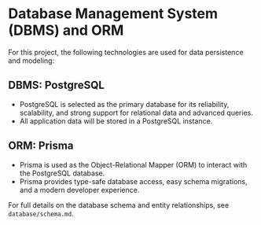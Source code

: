 # Database Management System (DBMS) and ORM

For this project, the following technologies are used for data persistence and modeling:

## DBMS: PostgreSQL
- PostgreSQL is selected as the primary database for its reliability, scalability, and strong support for relational data and advanced queries.
- All application data will be stored in a PostgreSQL instance.

## ORM: Prisma
- Prisma is used as the Object-Relational Mapper (ORM) to interact with the PostgreSQL database.
- Prisma provides type-safe database access, easy schema migrations, and a modern developer experience.

For full details on the database schema and entity relationships, see `database/schema.md`.
